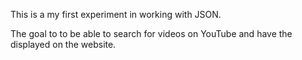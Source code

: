 This is a my first experiment in working with JSON.

The goal to to be able to search for videos on YouTube and have the displayed on the website.
